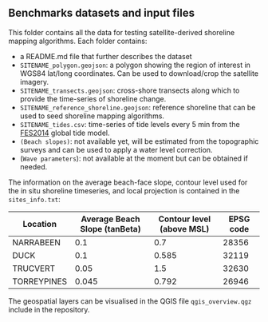 ## Benchmarks datasets and input files

This folder contains all the data for testing satellite-derived shoreline mapping algorithms. Each folder contains:
- a README.md file that further describes the dataset
- `SITENAME_polygon.geojson`: a polygon showing the region of interest in WGS84 lat/long coordinates. Can be used to download/crop the satellite imagery.
- `SITENAME_transects.geojson`: cross-shore transects along which to provide the time-series of shoreline change.
- `SITENAME_reference_shoreline.geojson`: reference shoreline that can be used to seed shoreline mapping algorithms.
- `SITENAME_tides.csv`: time-series of tide levels every 5 min from the [FES2014](https://www.aviso.altimetry.fr/es/data/products/auxiliary-products/global-tide-fes/description-fes2014.html) global tide model.
- `(Beach slopes)`: not available yet, will be estimated from the topographic surveys and can be used to apply a water level correction.
- (`Wave parameters`): not available at the moment but can be obtained if needed.

The information on the average beach-face slope, contour level used for the in situ shoreline timeseries, and local projection is contained in the `sites_info.txt`:

| Location    | Average Beach Slope (tanBeta)| Contour level (above MSL) | EPSG code |
|---------    |-----|----|-------|
| NARRABEEN   | 0.1 | 0.7 | 28356 |
| DUCK        | 0.1  | 0.585 | 32119 |
| TRUCVERT    | 0.05  | 1.5 | 32630 |
| TORREYPINES | 0.045 | 0.792 | 26946 |

The geospatial layers can be visualised in the QGIS file `qgis_overview.qgz` include in the repository.

